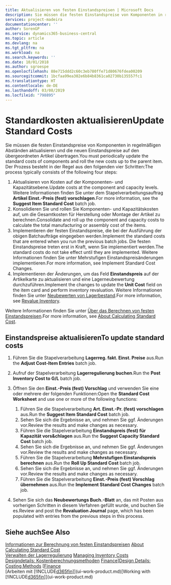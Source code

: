 ```yaml
---
title: Aktualisieren von festen Einstandspreisen | Microsoft Docs
description: Sie müssen die festen Einstandspreise von Komponenten in regelmäßigen Abständen aktualisieren und die neuen Einstandspreise auf den übergeordneten Artikel übertragen.
services: project-madeira
documentationcenter: ''
author: SorenGP
ms.service: dynamics365-business-central
ms.topic: article
ms.devlang: na
ms.tgt_pltfrm: na
ms.workload: na
ms.search.keywords: ''
ms.date: 10/01/2018
ms.author: sgroespe
ms.openlocfilehash: 88e715ddd2c60c3eb780ffe71d80676fdea00209
ms.sourcegitcommit: 1bcfaa99ea302e6b84b8361ca02730b135557fc1
ms.translationtype: HT
ms.contentlocale: de-DE
ms.lasthandoff: 03/08/2019
ms.locfileid: "798895"
---
```

# <a name="update-standard-costs"></a><span data-ttu-id="be17b-103">Standardkosten aktualisieren</span><span class="sxs-lookup"><span data-stu-id="be17b-103">Update Standard Costs</span></span>
<span data-ttu-id="be17b-104">Sie müssen die festen Einstandspreise von Komponenten in regelmäßigen Abständen aktualisieren und die neuen Einstandspreise auf den übergeordneten Artikel übertragen.</span><span class="sxs-lookup"><span data-stu-id="be17b-104">You must periodically update the standard costs of components and roll the new costs up to the parent item.</span></span> <span data-ttu-id="be17b-105">Der Prozess besteht in der Regel aus den folgenden vier Schritten:</span><span class="sxs-lookup"><span data-stu-id="be17b-105">The process typically consists of the following four steps:</span></span>  

1.  <span data-ttu-id="be17b-106">Aktualisieren von Kosten auf der Komponenten- und Kapazitätsebene.</span><span class="sxs-lookup"><span data-stu-id="be17b-106">Update costs at the component and capacity levels.</span></span> <span data-ttu-id="be17b-107">Weitere Informationen finden Sie unter dem Stapelverarbeitungsauftrag **Artikel Einst.-Preis (fest) vorschlagen**.</span><span class="sxs-lookup"><span data-stu-id="be17b-107">For more information, see the **Suggest Item Standard Cost** batch job.</span></span>  
2.  <span data-ttu-id="be17b-108">Konsolidieren Sie und rollen Sie Komponenten- und Kapazitätskosten auf, um die Gesamtkosten für Herstellung oder Montage der Artikel zu berechnen.</span><span class="sxs-lookup"><span data-stu-id="be17b-108">Consolidate and roll up the component and capacity costs to calculate the total manufacturing or assembly cost of the items.</span></span>  
3.  <span data-ttu-id="be17b-109">Implementieren der festen Einstandspreise, die bei der Ausführung der obigen Batchaufträge eingegeben werden.</span><span class="sxs-lookup"><span data-stu-id="be17b-109">Implement the standard costs that are entered when you run the previous batch jobs.</span></span> <span data-ttu-id="be17b-110">Die festen Einstandspreise treten erst in Kraft, wenn Sie implementiert werden.</span><span class="sxs-lookup"><span data-stu-id="be17b-110">The standard costs do not take effect until they are implemented.</span></span> <span data-ttu-id="be17b-111">Weitere Informationen finden Sie unter Mehrstufigen Einstandspreisänderungen implementieren.</span><span class="sxs-lookup"><span data-stu-id="be17b-111">For more information, see Implement Standard Cost Changes.</span></span>  
4.  <span data-ttu-id="be17b-112">Implementieren der Änderungen, um das Feld **Einstandspreis** auf der Artikelkarte zu aktualisieren und eine Lagerneubewertung durchzuführen.</span><span class="sxs-lookup"><span data-stu-id="be17b-112">Implement the changes to update the **Unit Cost** field on the item card and perform inventory revaluation.</span></span> <span data-ttu-id="be17b-113">Weitere Informationen finden Sie unter [Neubewerten von Lagerbestand](inventory-how-revalue-inventory.md).</span><span class="sxs-lookup"><span data-stu-id="be17b-113">For more information, see [Revalue Inventory](inventory-how-revalue-inventory.md).</span></span>  

<span data-ttu-id="be17b-114">Weitere Informationen finden Sie unter [Über das Berechnen von festen Einstandspreisen](finance-about-calculating-standard-cost.md).</span><span class="sxs-lookup"><span data-stu-id="be17b-114">For more information, see [About Calculating Standard Cost](finance-about-calculating-standard-cost.md).</span></span>  
## <a name="to-update-standard-costs"></a><span data-ttu-id="be17b-115">Einstandspreise aktualisieren</span><span class="sxs-lookup"><span data-stu-id="be17b-115">To update standard costs</span></span>  
1.  <span data-ttu-id="be17b-116">Führen Sie die Stapelverarbeitung **Lagerreg. fakt. Einst. Preise** aus.</span><span class="sxs-lookup"><span data-stu-id="be17b-116">Run the **Adjust Cost-Item Entries** batch job.</span></span>  
2.  <span data-ttu-id="be17b-117">Aufruf der Stapelverarbeitung **Lagerregulierung buchen**.</span><span class="sxs-lookup"><span data-stu-id="be17b-117">Run the **Post Inventory Cost to G/L** batch job.</span></span>  
3.  <span data-ttu-id="be17b-118">Öffnen Sie den **Einst.-Preis (fest) Vorschlag** und verwenden Sie eine oder mehrere der folgenden Funktionen:</span><span class="sxs-lookup"><span data-stu-id="be17b-118">Open the **Standard Cost Worksheet** and use one or more of the following functions:</span></span>  

    1.  <span data-ttu-id="be17b-119">Führen Sie die Stapelverarbeitung **Art. Einst.-Pr. (fest) vorschlagen** aus.</span><span class="sxs-lookup"><span data-stu-id="be17b-119">Run the **Suggest Item Standard Cost** batch job.</span></span>  
    2.  <span data-ttu-id="be17b-120">Sehen Sie sich die Ergebnisse an, und nehmen Sie ggf. Änderungen vor.</span><span class="sxs-lookup"><span data-stu-id="be17b-120">Review the results and make changes as necessary.</span></span>  
    3.  <span data-ttu-id="be17b-121">Führen Sie die Stapelverarbeitung **Einstandspreis (fest) für Kapazität vors&chlagen** aus.</span><span class="sxs-lookup"><span data-stu-id="be17b-121">Run the **Suggest Capacity Standard Cost** batch job.</span></span>  
    4.  <span data-ttu-id="be17b-122">Sehen Sie sich die Ergebnisse an, und nehmen Sie ggf. Änderungen vor.</span><span class="sxs-lookup"><span data-stu-id="be17b-122">Review the results and make changes as necessary.</span></span>
    5. <span data-ttu-id="be17b-123">Führen Sie die Stapelverarbeitung **Mehrstufigen Einstandspreis berechnen** aus.</span><span class="sxs-lookup"><span data-stu-id="be17b-123">Run the **Roll Up Standard Cost** batch job.</span></span>
    6.  <span data-ttu-id="be17b-124">Sehen Sie sich die Ergebnisse an, und nehmen Sie ggf. Änderungen vor.</span><span class="sxs-lookup"><span data-stu-id="be17b-124">Review the results and make changes as necessary.</span></span>
    7.  <span data-ttu-id="be17b-125">Führen Sie die Stapelverarbeitung **Einst.-Preis (fest) Vorschlag übernehmen** aus.</span><span class="sxs-lookup"><span data-stu-id="be17b-125">Run the **Implement Standard Cost Changes** batch job.</span></span>  
4.  <span data-ttu-id="be17b-126">Sehen Sie sich das  **Neubewertungs Buch.-Blatt** an, das mit Posten aus vorherigen Schritten in diesem Verfahren gefüllt wurde, und buchen Sie es.</span><span class="sxs-lookup"><span data-stu-id="be17b-126">Review and post the **Revaluation Journal** page, which has been populated with entries from the previous steps in this process.</span></span>  

## <a name="see-also"></a><span data-ttu-id="be17b-127">Siehe auch</span><span class="sxs-lookup"><span data-stu-id="be17b-127">See Also</span></span>  
 <span data-ttu-id="be17b-128">[Informationen zur Berechnung von festen Einstandspreisen](finance-about-calculating-standard-cost.md) </span><span class="sxs-lookup"><span data-stu-id="be17b-128">[About Calculating Standard Cost](finance-about-calculating-standard-cost.md) </span></span>  
 <span data-ttu-id="be17b-129">[Verwalten der Lagerregulierung](finance-manage-inventory-costs.md) </span><span class="sxs-lookup"><span data-stu-id="be17b-129">[Managing Inventory Costs](finance-manage-inventory-costs.md) </span></span>  
 <span data-ttu-id="be17b-130">[Designdetails: Kostenberechnungsmethoden](design-details-costing-methods.md) [Finance](finance.md)]</span><span class="sxs-lookup"><span data-stu-id="be17b-130">[Design Details: Costing Methods](design-details-costing-methods.md) [[Finance](finance.md)</span></span>  
 <span data-ttu-id="be17b-131">[Arbeiten mit [!INCLUDE[d365fin](includes/d365fin_md.md)]](ui-work-product.md)</span><span class="sxs-lookup"><span data-stu-id="be17b-131">[Working with [!INCLUDE[d365fin](includes/d365fin_md.md)]](ui-work-product.md)</span></span>  
